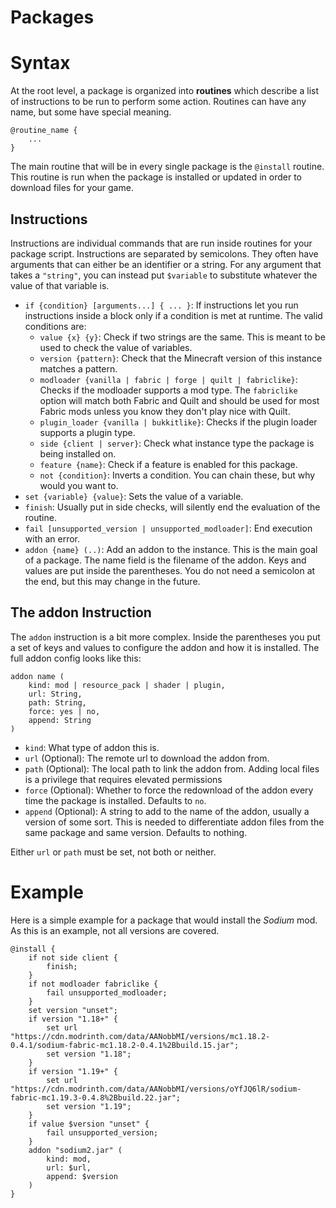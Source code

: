 # Packages

# Syntax
At the root level, a package is organized into **routines** which describe a list of instructions to be run to perform some action. Routines can have any name, but some have special meaning.
```
@routine_name {
	...
}
```

The main routine that will be in every single package is the `@install` routine. This routine is run when the package is installed or updated in order to download files for your game.

## Instructions
Instructions are individual commands that are run inside routines for your package script. Instructions are separated by semicolons. They often have arguments that can either be an identifier or a string. For any argument that takes a `"string"`, you can instead put `$variable` to substitute whatever the value of that variable is.

 * `if {condition} [arguments...] { ... }`: If instructions let you run instructions inside a block only if a condition is met at runtime. The valid conditions are:
	 * `value {x} {y}`: Check if two strings are the same. This is meant to be used to check the value of variables.
	 * `version {pattern}`: Check that the Minecraft version of this instance matches a pattern.
	 * `modloader {vanilla | fabric | forge | quilt | fabriclike}`: Checks if the modloader supports a mod type. The `fabriclike` option will match both Fabric and Quilt and should be used for most Fabric mods unless you know they don't play nice with Quilt.
	 * `plugin_loader {vanilla | bukkitlike}`: Checks if the plugin loader supports a plugin type.
	 * `side {client | server}`: Check what instance type the package is being installed on.
	 * `feature {name}`: Check if a feature is enabled for this package.
	 * `not {condition}`: Inverts a condition. You can chain these, but why would you want to.
 * `set {variable} {value}`: Sets the value of a variable.
 * `finish`: Usually put in side checks, will silently end the evaluation of the routine.
 * `fail [unsupported_version | unsupported_modloader]`: End execution with an error.
 * `addon {name} (..)`: Add an addon to the instance. This is the main goal of a package. The name field is the filename of the addon. Keys and values are put inside the parentheses. You do not need a semicolon at the end, but this may change in the future.

## The addon Instruction
The `addon` instruction is a bit more complex. Inside the parentheses you put a set of keys and values to configure the addon and how it is installed. The full addon config looks like this:
```
addon name (
	kind: mod | resource_pack | shader | plugin,
	url: String,
	path: String,
	force: yes | no,
	append: String
)
```

 * `kind`: What type of addon this is.
 * `url` (Optional): The remote url to download the addon from.
 * `path` (Optional): The local path to link the addon from. Adding local files is a privilege that requires elevated permissions
 * `force` (Optional): Whether to force the redownload of the addon every time the package is installed. Defaults to `no`.
 * `append` (Optional): A string to add to the name of the addon, usually a version of some sort. This is needed to differentiate addon files from the same package and same version. Defaults to nothing.

Either `url` or `path` must be set, not both or neither.

# Example
Here is a simple example for a package that would install the *Sodium* mod. As this is an example, not all versions are covered.
```
@install {
	if not side client {
		finish;
	}
	if not modloader fabriclike {
		fail unsupported_modloader;
	}
	set version "unset";
	if version "1.18+" {
		set url "https://cdn.modrinth.com/data/AANobbMI/versions/mc1.18.2-0.4.1/sodium-fabric-mc1.18.2-0.4.1%2Bbuild.15.jar";
		set version "1.18";
	}
	if version "1.19+" {
		set url "https://cdn.modrinth.com/data/AANobbMI/versions/oYfJQ6lR/sodium-fabric-mc1.19.3-0.4.8%2Bbuild.22.jar";
		set version "1.19";
	}
	if value $version "unset" {
		fail unsupported_version;
	}
	addon "sodium2.jar" (
		kind: mod,
		url: $url,
		append: $version
	)
}
```
